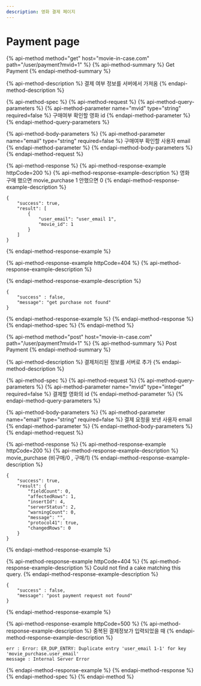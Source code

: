 ```yaml
---
description: 영화 결제 페이지
---
```


# Payment page

{% api-method method="get" host="movie-in-case.com" path="/user/payment?mvid=1" %}
{% api-method-summary %}
Get Payment
{% endapi-method-summary %}

{% api-method-description %}
결제 여부 정보를 서버에서 가져옴
{% endapi-method-description %}

{% api-method-spec %}
{% api-method-request %}
{% api-method-query-parameters %}
{% api-method-parameter name="mvid" type="string" required=false %}
구매여부 확인할 영화 id
{% endapi-method-parameter %}
{% endapi-method-query-parameters %}

{% api-method-body-parameters %}
{% api-method-parameter name="email" type="string" required=false %}
구매여부 확인할 사용자 email
{% endapi-method-parameter %}
{% endapi-method-body-parameters %}
{% endapi-method-request %}

{% api-method-response %}
{% api-method-response-example httpCode=200 %}
{% api-method-response-example-description %}
영화 구매 했으면 movie\_purchase 1 안했으면 0
{% endapi-method-response-example-description %}

```
{
    "success": true,
    "result": [
        {
            "user_email": "user_email 1",
            "movie_id": 1
        }
    ]
}
```
{% endapi-method-response-example %}

{% api-method-response-example httpCode=404 %}
{% api-method-response-example-description %}

{% endapi-method-response-example-description %}

```
{   
    "success" : false, 
    "message": "get purchase not found"
}
```
{% endapi-method-response-example %}
{% endapi-method-response %}
{% endapi-method-spec %}
{% endapi-method %}

{% api-method method="post" host="movie-in-case.com" path="/user/payment?mvid=1" %}
{% api-method-summary %}
Post Payment
{% endapi-method-summary %}

{% api-method-description %}
결제처리된 정보를 서버로 추가
{% endapi-method-description %}

{% api-method-spec %}
{% api-method-request %}
{% api-method-query-parameters %}
{% api-method-parameter name="mvid" type="integer" required=false %}
결제할 영화의 id
{% endapi-method-parameter %}
{% endapi-method-query-parameters %}

{% api-method-body-parameters %}
{% api-method-parameter name="email" type="string" required=false %}
결제 요청을 보낸 사용자 email
{% endapi-method-parameter %}
{% endapi-method-body-parameters %}
{% endapi-method-request %}

{% api-method-response %}
{% api-method-response-example httpCode=200 %}
{% api-method-response-example-description %}
movie\_purchase \(비구매/0 , 구매/1\)
{% endapi-method-response-example-description %}

```
{
    "success": true,
    "result": {
        "fieldCount": 0,
        "affectedRows": 1,
        "insertId": 4,
        "serverStatus": 2,
        "warningCount": 0,
        "message": "",
        "protocol41": true,
        "changedRows": 0
    }
}
```
{% endapi-method-response-example %}

{% api-method-response-example httpCode=404 %}
{% api-method-response-example-description %}
Could not find a cake matching this query.
{% endapi-method-response-example-description %}

```
{    
    "success" : false,
    "message": "post payment request not found"
}
```
{% endapi-method-response-example %}

{% api-method-response-example httpCode=500 %}
{% api-method-response-example-description %}
중복된 결제정보가 입력되었을 때
{% endapi-method-response-example-description %}

```
err : Error: ER_DUP_ENTRY: Duplicate entry 'user_email 1-1' for key 'movie_purchase.user_email'
message : Internal Server Error
```
{% endapi-method-response-example %}
{% endapi-method-response %}
{% endapi-method-spec %}
{% endapi-method %}

